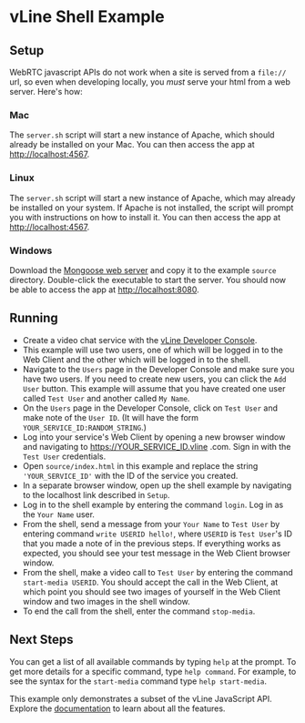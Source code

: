 # vLine Shell Example


## Setup

WebRTC javascript APIs do not work when a site is served from a `file://` url, 
so even when developing locally, you _must_ serve your html from a web server. Here's how:

### Mac

The `server.sh` script will start a new instance of Apache, which should already be installed on your Mac. 
You can then access the app at [http://localhost:4567](http://localhost:4567).

### Linux

The `server.sh` script will start a new instance of Apache, which may already be installed on your system. 
If Apache is not installed, the script will prompt you with instructions on how to install it.
You can then access the app at [http://localhost:4567](http://localhost:4567).

### Windows

Download the [Mongoose web server](https://code.google.com/p/mongoose/downloads/detail?name=mongoose-3.7.exe)
and copy it to the example `source` directory. Double-click the executable to start
the server. You should now be able to access the app at [http://localhost:8080](http://localhost:8080).

## Running

* Create a video chat service with the [vLine Developer Console](https://vline.com/developer).
* This example will use two users, one of which will be logged in to the Web Client and the other which
will be logged in to the shell.
* Navigate to the `Users` page in the Developer Console and make sure you
have two users. If you need to create new users, you can click the `Add User` button. This example will assume that
you have created one user called `Test User` and another called `My Name`.
* On the `Users` page in the Developer Console, click on `Test User` and make note of the `User ID`. (It
will have the form `YOUR_SERVICE_ID:RANDOM_STRING`.)
* Log into your service's Web Client by opening a new browser window and navigating to https://YOUR_SERVICE_ID.vline
.com. Sign in with the `Test User` credentials.
* Open `source/index.html` in this example and replace the string `'YOUR_SERVICE_ID'` with the ID of the service you
created.
* In a separate browser window, open up the shell example by navigating to the localhost link described in
`Setup`.
* Log in to the shell example by entering the command `login`. Log in as the `Your Name` user.
* From the shell, send a message from your `Your Name` to `Test User` by entering command `write USERID
hello!`, where `USERID` is `Test User`'s ID that you made a note of in the previous steps. If everything works as
expected, you should see your test message in the Web Client browser window.
* From the shell, make a video call to `Test User` by entering the command `start-media USERID`. You should accept
the call in the Web Client, at which point you should see two images of yourself in the Web Client window and two
images in the shell window.
* To end the call from the shell, enter the command `stop-media`.

## Next Steps

You can get a list of all available commands by typing `help` at the prompt. To get more details for a specific
command, type `help command`. For example, to see the syntax for the `start-media` command type `help
start-media`.

This example only demonstrates a subset of the vLine JavaScript API. Explore the [documentation](https://vline.com/developer/docs/vline.js/) to learn about all the
 features.
